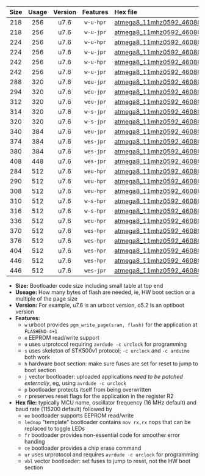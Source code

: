 |Size|Usage|Version|Features|Hex file|
|:-:|:-:|:-:|:-:|:--|
|218|256|u7.6|`w-u-hpr`|[atmega8_11mhz0592_460800bps_ur.hex](https://raw.githubusercontent.com/stefanrueger/urboot/main/bootloaders/atmega8/fcpu_11mhz0592/460800_bps/atmega8_11mhz0592_460800bps_ur.hex)|
|218|256|u7.6|`w-u-jpr`|[atmega8_11mhz0592_460800bps_ur_vbl.hex](https://raw.githubusercontent.com/stefanrueger/urboot/main/bootloaders/atmega8/fcpu_11mhz0592/460800_bps/atmega8_11mhz0592_460800bps_ur_vbl.hex)|
|224|256|u7.6|`w-u-hpr`|[atmega8_11mhz0592_460800bps_lednop_ur.hex](https://raw.githubusercontent.com/stefanrueger/urboot/main/bootloaders/atmega8/fcpu_11mhz0592/460800_bps/atmega8_11mhz0592_460800bps_lednop_ur.hex)|
|224|256|u7.6|`w-u-jpr`|[atmega8_11mhz0592_460800bps_lednop_ur_vbl.hex](https://raw.githubusercontent.com/stefanrueger/urboot/main/bootloaders/atmega8/fcpu_11mhz0592/460800_bps/atmega8_11mhz0592_460800bps_lednop_ur_vbl.hex)|
|242|256|u7.6|`w-u-hpr`|[atmega8_11mhz0592_460800bps_lednop_fr_ur.hex](https://raw.githubusercontent.com/stefanrueger/urboot/main/bootloaders/atmega8/fcpu_11mhz0592/460800_bps/atmega8_11mhz0592_460800bps_lednop_fr_ur.hex)|
|242|256|u7.6|`w-u-jpr`|[atmega8_11mhz0592_460800bps_lednop_fr_ur_vbl.hex](https://raw.githubusercontent.com/stefanrueger/urboot/main/bootloaders/atmega8/fcpu_11mhz0592/460800_bps/atmega8_11mhz0592_460800bps_lednop_fr_ur_vbl.hex)|
|288|320|u7.6|`weu-jpr`|[atmega8_11mhz0592_460800bps_ee_ur_vbl.hex](https://raw.githubusercontent.com/stefanrueger/urboot/main/bootloaders/atmega8/fcpu_11mhz0592/460800_bps/atmega8_11mhz0592_460800bps_ee_ur_vbl.hex)|
|294|320|u7.6|`weu-jpr`|[atmega8_11mhz0592_460800bps_ee_lednop_ur_vbl.hex](https://raw.githubusercontent.com/stefanrueger/urboot/main/bootloaders/atmega8/fcpu_11mhz0592/460800_bps/atmega8_11mhz0592_460800bps_ee_lednop_ur_vbl.hex)|
|312|320|u7.6|`weu-jpr`|[atmega8_11mhz0592_460800bps_ee_lednop_fr_ur_vbl.hex](https://raw.githubusercontent.com/stefanrueger/urboot/main/bootloaders/atmega8/fcpu_11mhz0592/460800_bps/atmega8_11mhz0592_460800bps_ee_lednop_fr_ur_vbl.hex)|
|314|320|u7.6|`w-s-jpr`|[atmega8_11mhz0592_460800bps_vbl.hex](https://raw.githubusercontent.com/stefanrueger/urboot/main/bootloaders/atmega8/fcpu_11mhz0592/460800_bps/atmega8_11mhz0592_460800bps_vbl.hex)|
|320|320|u7.6|`w-s-jpr`|[atmega8_11mhz0592_460800bps_lednop_vbl.hex](https://raw.githubusercontent.com/stefanrueger/urboot/main/bootloaders/atmega8/fcpu_11mhz0592/460800_bps/atmega8_11mhz0592_460800bps_lednop_vbl.hex)|
|340|384|u7.6|`weu-jpr`|[atmega8_11mhz0592_460800bps_ee_lednop_fr_ce_ur_vbl.hex](https://raw.githubusercontent.com/stefanrueger/urboot/main/bootloaders/atmega8/fcpu_11mhz0592/460800_bps/atmega8_11mhz0592_460800bps_ee_lednop_fr_ce_ur_vbl.hex)|
|374|384|u7.6|`wes-jpr`|[atmega8_11mhz0592_460800bps_ee_vbl.hex](https://raw.githubusercontent.com/stefanrueger/urboot/main/bootloaders/atmega8/fcpu_11mhz0592/460800_bps/atmega8_11mhz0592_460800bps_ee_vbl.hex)|
|380|384|u7.6|`wes-jpr`|[atmega8_11mhz0592_460800bps_ee_lednop_vbl.hex](https://raw.githubusercontent.com/stefanrueger/urboot/main/bootloaders/atmega8/fcpu_11mhz0592/460800_bps/atmega8_11mhz0592_460800bps_ee_lednop_vbl.hex)|
|408|448|u7.6|`wes-jpr`|[atmega8_11mhz0592_460800bps_ee_lednop_fr_vbl.hex](https://raw.githubusercontent.com/stefanrueger/urboot/main/bootloaders/atmega8/fcpu_11mhz0592/460800_bps/atmega8_11mhz0592_460800bps_ee_lednop_fr_vbl.hex)|
|284|512|u7.6|`weu-hpr`|[atmega8_11mhz0592_460800bps_ee_ur.hex](https://raw.githubusercontent.com/stefanrueger/urboot/main/bootloaders/atmega8/fcpu_11mhz0592/460800_bps/atmega8_11mhz0592_460800bps_ee_ur.hex)|
|290|512|u7.6|`weu-hpr`|[atmega8_11mhz0592_460800bps_ee_lednop_ur.hex](https://raw.githubusercontent.com/stefanrueger/urboot/main/bootloaders/atmega8/fcpu_11mhz0592/460800_bps/atmega8_11mhz0592_460800bps_ee_lednop_ur.hex)|
|308|512|u7.6|`weu-hpr`|[atmega8_11mhz0592_460800bps_ee_lednop_fr_ur.hex](https://raw.githubusercontent.com/stefanrueger/urboot/main/bootloaders/atmega8/fcpu_11mhz0592/460800_bps/atmega8_11mhz0592_460800bps_ee_lednop_fr_ur.hex)|
|310|512|u7.6|`w-s-hpr`|[atmega8_11mhz0592_460800bps.hex](https://raw.githubusercontent.com/stefanrueger/urboot/main/bootloaders/atmega8/fcpu_11mhz0592/460800_bps/atmega8_11mhz0592_460800bps.hex)|
|316|512|u7.6|`w-s-hpr`|[atmega8_11mhz0592_460800bps_lednop.hex](https://raw.githubusercontent.com/stefanrueger/urboot/main/bootloaders/atmega8/fcpu_11mhz0592/460800_bps/atmega8_11mhz0592_460800bps_lednop.hex)|
|336|512|u7.6|`weu-hpr`|[atmega8_11mhz0592_460800bps_ee_lednop_fr_ce_ur.hex](https://raw.githubusercontent.com/stefanrueger/urboot/main/bootloaders/atmega8/fcpu_11mhz0592/460800_bps/atmega8_11mhz0592_460800bps_ee_lednop_fr_ce_ur.hex)|
|370|512|u7.6|`wes-hpr`|[atmega8_11mhz0592_460800bps_ee.hex](https://raw.githubusercontent.com/stefanrueger/urboot/main/bootloaders/atmega8/fcpu_11mhz0592/460800_bps/atmega8_11mhz0592_460800bps_ee.hex)|
|376|512|u7.6|`wes-hpr`|[atmega8_11mhz0592_460800bps_ee_lednop.hex](https://raw.githubusercontent.com/stefanrueger/urboot/main/bootloaders/atmega8/fcpu_11mhz0592/460800_bps/atmega8_11mhz0592_460800bps_ee_lednop.hex)|
|404|512|u7.6|`wes-hpr`|[atmega8_11mhz0592_460800bps_ee_lednop_fr.hex](https://raw.githubusercontent.com/stefanrueger/urboot/main/bootloaders/atmega8/fcpu_11mhz0592/460800_bps/atmega8_11mhz0592_460800bps_ee_lednop_fr.hex)|
|446|512|u7.6|`wes-hpr`|[atmega8_11mhz0592_460800bps_ee_lednop_fr_ce.hex](https://raw.githubusercontent.com/stefanrueger/urboot/main/bootloaders/atmega8/fcpu_11mhz0592/460800_bps/atmega8_11mhz0592_460800bps_ee_lednop_fr_ce.hex)|
|446|512|u7.6|`wes-jpr`|[atmega8_11mhz0592_460800bps_ee_lednop_fr_ce_vbl.hex](https://raw.githubusercontent.com/stefanrueger/urboot/main/bootloaders/atmega8/fcpu_11mhz0592/460800_bps/atmega8_11mhz0592_460800bps_ee_lednop_fr_ce_vbl.hex)|

- **Size:** Bootloader code size including small table at top end
- **Useage:** How many bytes of flash are needed, ie, HW boot section or a multiple of the page size
- **Version:** For example, u7.6 is an urboot version, o5.2 is an optiboot version
- **Features:**
  + `w` urboot provides `pgm_write_page(sram, flash)` for the application at `FLASHEND-4+1`
  + `e` EEPROM read/write support
  + `u` uses urprotocol requiring `avrdude -c urclock` for programming
  + `s` uses skeleton of STK500v1 protocol; `-c urclock` and `-c arduino` both work
  + `h` hardware boot section: make sure fuses are set for reset to jump to boot section
  + `j` vector bootloader: uploaded applications *need to be patched externally*, eg, using `avrdude -c urclock`
  + `p` bootloader protects itself from being overwritten
  + `r` preserves reset flags for the application in the register R2
- **Hex file:** typically MCU name, oscillator frequency (16 MHz default) and baud rate (115200 default) followed by
  + `ee` bootloader supports EEPROM read/write
  + `lednop` "template" bootloader contains `mov rx,rx` nops that can be replaced to toggle LEDs
  + `fr` bootloader provides non-essential code for smoother error handing
  + `ce` bootloader provides a chip erase command
  + `ur` uses urprotocol and requires `avrdude -c urclock` for programming
  + `vbl` vector bootloader: set fuses to jump to reset, not the HW boot section
